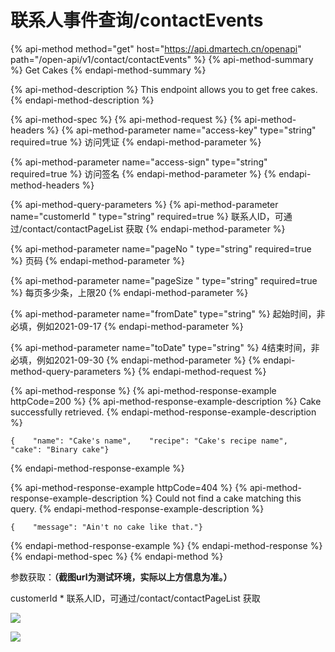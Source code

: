 # 联系人事件查询/contactEvents

{% api-method method="get" host="https://api.dmartech.cn/openapi" path="/open-api/v1/contact/contactEvents" %}
{% api-method-summary %}
Get Cakes
{% endapi-method-summary %}

{% api-method-description %}
This endpoint allows you to get free cakes.
{% endapi-method-description %}

{% api-method-spec %}
{% api-method-request %}
{% api-method-headers %}
{% api-method-parameter name="access-key" type="string" required=true %}
访问凭证
{% endapi-method-parameter %}

{% api-method-parameter name="access-sign" type="string" required=true %}
访问签名
{% endapi-method-parameter %}
{% endapi-method-headers %}

{% api-method-query-parameters %}
{% api-method-parameter name="customerId " type="string" required=true %}
联系人ID，可通过/contact/contactPageList 获取
{% endapi-method-parameter %}

{% api-method-parameter name="pageNo " type="string" required=true %}
页码
{% endapi-method-parameter %}

{% api-method-parameter name="pageSize " type="string" required=true %}
每页多少条，上限20
{% endapi-method-parameter %}

{% api-method-parameter name="fromDate" type="string" %}
起始时间，非必填，例如2021-09-17
{% endapi-method-parameter %}

{% api-method-parameter name="toDate" type="string" %}
4结束时间，非必填，例如2021-09-30
{% endapi-method-parameter %}
{% endapi-method-query-parameters %}
{% endapi-method-request %}

{% api-method-response %}
{% api-method-response-example httpCode=200 %}
{% api-method-response-example-description %}
Cake successfully retrieved.
{% endapi-method-response-example-description %}

```
{    "name": "Cake's name",    "recipe": "Cake's recipe name",    "cake": "Binary cake"}
```
{% endapi-method-response-example %}

{% api-method-response-example httpCode=404 %}
{% api-method-response-example-description %}
Could not find a cake matching this query.
{% endapi-method-response-example-description %}

```
{    "message": "Ain't no cake like that."}
```
{% endapi-method-response-example %}
{% endapi-method-response %}
{% endapi-method-spec %}
{% endapi-method %}

参数获取：**（截图url为测试环境，实际以上方信息为准。）**

customerId \* 联系人ID，可通过/contact/contactPageList 获取

![](blob:https://app.gitbook.com/f33b8e21-a0c9-47f6-8a56-a1dccd81a06e)

![](blob:https://app.gitbook.com/617f1f9a-0d62-4d85-beb1-c949eec70f47)

